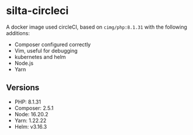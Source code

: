 # silta-circleci
A docker image used circleCI, based on `cimg/php:8.1.31` with the following additions:

- Composer configured correctly
- Vim, useful for debugging
- kubernetes and helm
- Node.js
- Yarn

## Versions
- PHP: 8.1.31
- Composer: 2.5.1
- Node: 16.20.2
- Yarn: 1.22.22
- Helm: v3.16.3
